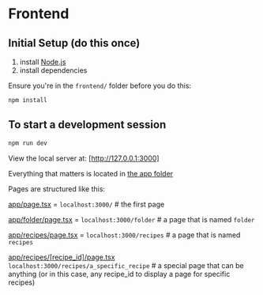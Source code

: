 # Frontend

## Initial Setup (do this once)

1. install [Node.js](https://nodejs.org/en)
2. install dependencies

Ensure you're in the `frontend/` folder before you do this:

```bash
npm install
```

## To start a development session

```bash
npm run dev
```

View the local server at: [http://127.0.0.1:3000]

Everything that matters is located in [the app folder](./app/)

Pages are structured like this:

[app/page.tsx](./app/page.tsx) = `localhost:3000/` # the first page 

[app/folder/page.tsx](./app/folder/page.tsx) = `localhost:3000/folder` # a page that is named `folder`

[app/recipes/page.tsx](./app/recipes/page.tsx) = `localhost:3000/recipes` # a page that is named `recipes`

[app/recipes/\[recipe_id\]/page.tsx](./app/recipes/\[recipe_id\]/page.tsx) `localhost:3000/recipes/a_specific_recipe` # a special page that can be anything (or in this case, any recipe_id to display a page for specific recipes)
